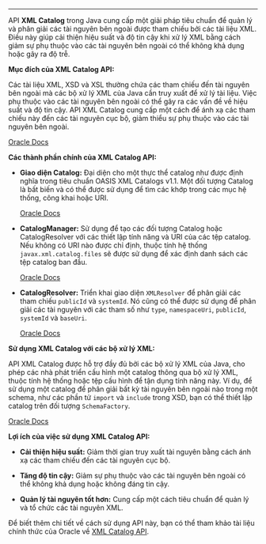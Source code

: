 
---
API **XML Catalog** trong Java cung cấp một giải pháp tiêu chuẩn để quản lý và phân giải các tài nguyên bên ngoài được tham chiếu bởi các tài liệu XML. Điều này giúp cải thiện hiệu suất và độ tin cậy khi xử lý XML bằng cách giảm sự phụ thuộc vào các tài nguyên bên ngoài có thể không khả dụng hoặc gây ra độ trễ.

**Mục đích của XML Catalog API:**

Các tài liệu XML, XSD và XSL thường chứa các tham chiếu đến tài nguyên bên ngoài mà các bộ xử lý XML của Java cần truy xuất để xử lý tài liệu. Việc phụ thuộc vào các tài nguyên bên ngoài có thể gây ra các vấn đề về hiệu suất và độ tin cậy. API XML Catalog cung cấp một cách để ánh xạ các tham chiếu này đến các tài nguyên cục bộ, giảm thiểu sự phụ thuộc vào các tài nguyên bên ngoài.

[Oracle Docs](https://docs.oracle.com/en/java/javase/21/core/purpose-xml-catalogs.html?utm_source=chatgpt.com)

**Các thành phần chính của XML Catalog API:**

- **Giao diện Catalog:** Đại diện cho một thực thể catalog như được định nghĩa trong tiêu chuẩn OASIS XML Catalogs v1.1. Một đối tượng Catalog là bất biến và có thể được sử dụng để tìm các khớp trong các mục hệ thống, công khai hoặc URI.
    
    [Oracle Docs](https://docs.oracle.com/en/java/javase/21//docs/api/java.xml/javax/xml/catalog/Catalog.html?utm_source=chatgpt.com)
    
- **CatalogManager:** Sử dụng để tạo các đối tượng Catalog hoặc CatalogResolver với các thiết lập tính năng và URI của các tệp catalog. Nếu không có URI nào được chỉ định, thuộc tính hệ thống `javax.xml.catalog.files` sẽ được sử dụng để xác định danh sách các tệp catalog ban đầu.
    
    [Oracle Docs](https://docs.oracle.com/en/java/javase/21//docs/api/java.xml/javax/xml/catalog/CatalogManager.html?utm_source=chatgpt.com)
    
- **CatalogResolver:** Triển khai giao diện `XMLResolver` để phân giải các tham chiếu `publicId` và `systemId`. Nó cũng có thể được sử dụng để phân giải các tài nguyên với các tham số như `type`, `namespaceUri`, `publicId`, `systemId` và `baseUri`.
    
    [Oracle Docs](https://docs.oracle.com/en/java/javase/21/docs/api/java.xml/javax/xml/catalog/CatalogResolver.html?utm_source=chatgpt.com)
    

**Sử dụng XML Catalog với các bộ xử lý XML:**

API XML Catalog được hỗ trợ đầy đủ bởi các bộ xử lý XML của Java, cho phép các nhà phát triển cấu hình một catalog thông qua bộ xử lý XML, thuộc tính hệ thống hoặc tệp cấu hình để tận dụng tính năng này. Ví dụ, để sử dụng một catalog để phân giải bất kỳ tài nguyên bên ngoài nào trong một schema, như các phần tử `import` và `include` trong XSD, bạn có thể thiết lập catalog trên đối tượng `SchemaFactory`.

[Oracle Docs](https://docs.oracle.com/en/java/javase/21/core/use-catalog-xml-processors.html?utm_source=chatgpt.com)

**Lợi ích của việc sử dụng XML Catalog API:**

- **Cải thiện hiệu suất:** Giảm thời gian truy xuất tài nguyên bằng cách ánh xạ các tham chiếu đến các tài nguyên cục bộ.
    
- **Tăng độ tin cậy:** Giảm sự phụ thuộc vào các tài nguyên bên ngoài có thể không khả dụng hoặc không đáng tin cậy.
    
- **Quản lý tài nguyên tốt hơn:** Cung cấp một cách tiêu chuẩn để quản lý và tổ chức các tài nguyên XML.
    

Để biết thêm chi tiết về cách sử dụng API này, bạn có thể tham khảo tài liệu chính thức của Oracle về [XML Catalog API](https://docs.oracle.com/en/java/javase/21/core/xml-catalog-api1.html).
